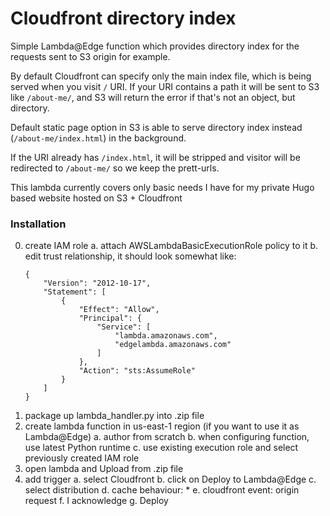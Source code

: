 # Cloudfront directory index

Simple Lambda@Edge function which provides directory index for the requests sent to S3 origin for example.

By default Cloudfront can specify only the main index file, which is being served when you visit `/` URI. If your URI contains a path it will be sent to S3 like `/about-me/`, and S3 will return the error if that's not an object, but directory.

Default static page option in S3 is able to serve directory index instead (`/about-me/index.html`) in the background.

If the URI already has `/index.html`, it will be stripped and visitor will be redirected to `/about-me/` so we keep the prett-urls.

This lambda currently covers only basic needs I have for my private Hugo based website hosted on S3 + Cloudfront

### Installation

0. create IAM role
   a. attach AWSLambdaBasicExecutionRole policy to it
   b. edit trust relationship, it should look somewhat like:
   ```
   {
       "Version": "2012-10-17",
       "Statement": [
           {
               "Effect": "Allow",
               "Principal": {
                   "Service": [
                       "lambda.amazonaws.com",
                       "edgelambda.amazonaws.com"
                   ]
               },
               "Action": "sts:AssumeRole"
           }
       ]
   }
   ```
1. package up lambda_handler.py into .zip file
2. create lambda function in us-east-1 region (if you want to use it as Lambda@Edge)
   a. author from scratch
   b. when configuring function, use latest Python runtime
   c. use existing execution role and select previously created IAM role
3. open lambda and Upload from .zip file
4. add trigger
   a. select Cloudfront
   b. click on Deploy to Lambda@Edge
   c. select distribution
   d. cache behaviour: *
   e. cloudfront event: origin request
   f. I acknowledge
   g. Deploy
